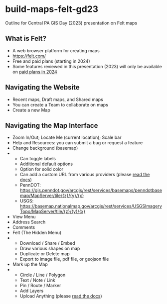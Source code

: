 # build-maps-felt-gd23
Outline for Central PA GIS Day (2023) presentation on Felt maps

## What is Felt?
- A web browser platform for creating maps
- https://felt.com/
- Free and paid plans (starting in 2024)
- Some features reviewed in this presentation (2023) will only be available on [paid plans in 2024](https://felt.com/pricing)

## Navigating the Website
- Recent maps, Draft maps, and Shared maps
- You can create a Team to collaborate on maps
- Create a new Map

## Navigating the Map Interface
- Zoom In/Out; Locate Me (current location); Scale bar
- Help and Resources: you can submit a bug or request a feature
- Change background (basemap)
- - Can toggle labels
  - Additional default options
  - Option for solid color
  - Can add a custom URL from various providers (please [read the docs](https://feltmaps.notion.site/Custom-Map-Backgrounds-30f85a712250421fa53a193cdf097b6a))
  - PennDOT: https://gis.penndot.gov/arcgis/rest/services/basemaps/penndotbasemap/MapServer/tile/{z}/{y}/{x}
  - USGS: https://basemap.nationalmap.gov/arcgis/rest/services/USGSImageryTopo/MapServer/tile/{z}/{y}/{x}
- View Menu
- Address Search
- Comments
- Felt (The Hidden Menu)
- - Download / Share / Embed
  - Draw various shapes on map
  - Duplicate or Delete map
  - Export to image file, pdf file, or geojson file
- Mark up the Map
- - Circle / Line / Polygon
  - Text / Note / Link
  - Pin / Route / Marker
  - Add Layers
  - Upload Anything (please [read the docs](https://feltmaps.notion.site/Upload-Anything-b26d739e80184127872faa923b55d232))


